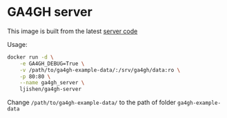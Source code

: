 # GA4GH serverThis image is built from the latest [server code](https://github.com/ga4gh/server)Usage:```bashdocker run -d \    -e GA4GH_DEBUG=True \    -v /path/to/ga4gh-example-data/:/srv/ga4gh/data:ro \    -p 80:80 \    --name ga4gh_server \    ljishen/ga4gh-server```Change `/path/to/ga4gh-example-data/` to the path of folder `ga4gh-example-data`